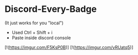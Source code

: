# Discord-Every-Badge
(It just works for you "local")
* Used Ctrl + Shift + i
* Paste inside discord console

[!(https://imgur.com/F5KsP0B)]
[!(https://imgur.com/vRUatq5)]
